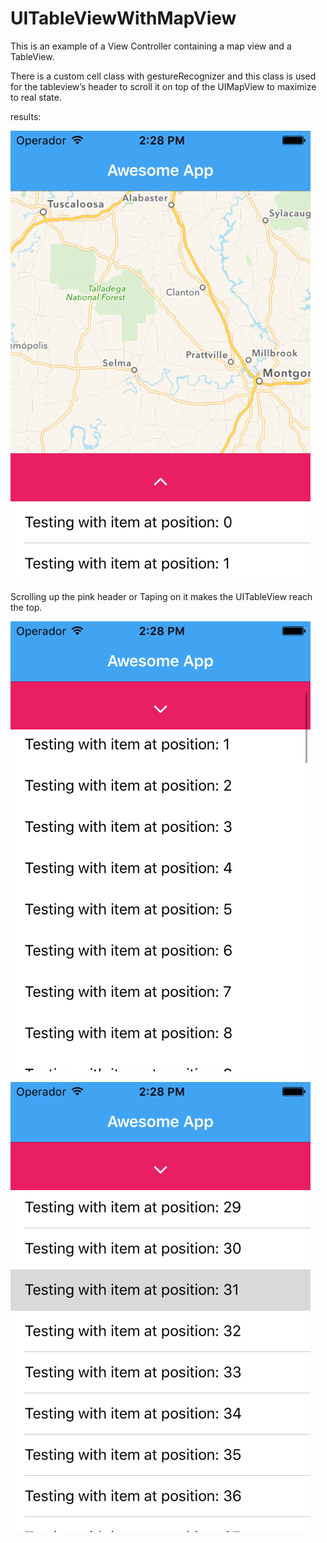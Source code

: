 # UITableViewWithMapView

This is an example of a View Controller containing a map view and a TableView.

There is a custom cell class with gestureRecognizer and this class is used for the tableview’s header to scroll it on top of the UIMapView to maximize to real state.



results: 

![alt tag](https://github.com/ICCanche/UITableViewWithMapView/blob/master/screen1.png?raw=true)

Scrolling up the pink header or Taping on it makes the UITableView reach the top.

![alt tag](https://github.com/ICCanche/UITableViewWithMapView/blob/master/screen2.png?raw=true)

![alt tag](https://github.com/ICCanche/UITableViewWithMapView/blob/master/screen3.png?raw=true)
